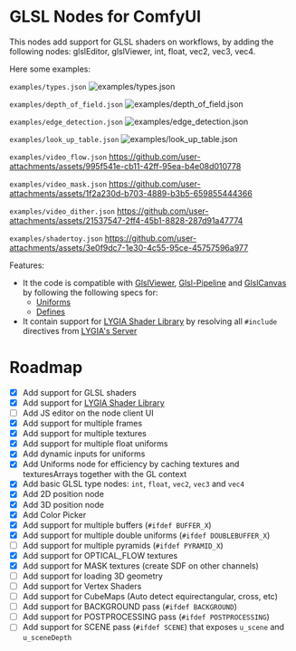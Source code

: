 # GLSL Nodes for ComfyUI

This nodes add support for GLSL shaders on workflows, by adding the following nodes: glslEditor, glslViewer, int, float, vec2, vec3, vec4.

Here some examples:

`examples/types.json`
![examples/types.json](https://github.com/user-attachments/assets/656038bf-1126-4b29-9148-06e33822394b)

`examples/depth_of_field.json`
![examples/depth_of_field.json](https://github.com/user-attachments/assets/5ef20d7b-ac2a-4682-a052-ae8a52c9be84)

`examples/edge_detection.json`
![examples/edge_detection.json](https://github.com/user-attachments/assets/32e31f24-d988-474f-a0bb-b8599c0babc0)

`examples/look_up_table.json`
![examples/look_up_table.json](https://github.com/user-attachments/assets/41f607fd-1602-4bde-8700-1e039f78f9ee)

`examples/video_flow.json`
https://github.com/user-attachments/assets/995f541e-cb11-42ff-95ea-b4e08d010778


`examples/video_mask.json`
https://github.com/user-attachments/assets/1f2a230d-b703-4889-b3b5-659855444366

`examples/video_dither.json`
https://github.com/user-attachments/assets/21537547-2ff4-45b1-8828-287d91a47774

`examples/shadertoy.json`
https://github.com/user-attachments/assets/3e0f9dc7-1e30-4c55-95ce-45757596a977

Features:

* It the code is compatible with [GlslViewer](https://github.com/patriciogonzalezvivo/glslViewer), [Glsl-Pipeline](https://github.com/patriciogonzalezvivo/glsl-pipeline/) and [GlslCanvas](https://marketplace.visualstudio.com/items?itemName=circledev.glsl-canvas) by following the following specs for:
  * [Uniforms](https://github.com/patriciogonzalezvivo/glslViewer/wiki/GlslViewer-UNIFORMS)
  * [Defines](https://github.com/patriciogonzalezvivo/glslViewer/wiki/GlslViewer-DEFINES)
* It contain support for [LYGIA Shader Library](https://lygia.xyz/) by resolving all `#include` directives from [LYGIA's Server](https://lygia.xyz/)

# Roadmap

- [x] Add support for GLSL shaders
- [x] Add support for [LYGIA Shader Library](https://lygia.xyz/)
- [ ] Add JS editor on the node client UI
- [x] Add support for multiple frames
- [x] Add support for multiple textures
- [x] Add support for multiple float uniforms
- [x] Add dynamic inputs for uniforms
- [x] Add Uniforms node for efficiency by caching textures and texturesArrays together with the GL context
- [x] Add basic GLSL type nodes: `int`, `float`, `vec2`, `vec3` and `vec4`
- [x] Add 2D position node
- [x] Add 3D position node
- [x] Add Color Picker
- [x] Add support for multiple buffers (`#ifdef BUFFER_X`)
- [x] Add support for multiple double uniforms (`#ifdef DOUBLEBUFFER_X`)
- [ ] Add support for multiple pyramids (`#ifdef PYRAMID_X`)
- [x] Add support for OPTICAL_FLOW textures
- [x] Add support for MASK textures (create SDF on other channels)
- [ ] Add support for loading 3D geometry
- [ ] Add support for Vertex Shaders
- [ ] Add support for CubeMaps (Auto detect equirectangular, cross, etc)
- [ ] Add support for BACKGROUND pass (`#ifdef BACKGROUND`)
- [ ] Add support for POSTPROCESSING pass (`#ifdef POSTPROCESSING`)
- [ ] Add support for SCENE pass (`#ifdef SCENE`) that exposes `u_scene` and `u_sceneDepth`
